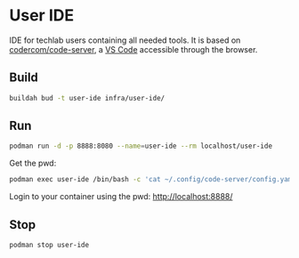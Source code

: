 # User IDE

IDE for techlab users containing all needed tools. It is based on [codercom/code-server](https://hub.docker.com/r/codercom/code-server), a [VS Code](https://github.com/Microsoft/vscode) accessible through the browser.


## Build

```bash
buildah bud -t user-ide infra/user-ide/
```


## Run

```bash
podman run -d -p 8888:8080 --name=user-ide --rm localhost/user-ide
```

Get the pwd:

```bash
podman exec user-ide /bin/bash -c 'cat ~/.config/code-server/config.yaml'
```

Login to your container using the pwd: <http://localhost:8888/>


## Stop

```bash
podman stop user-ide
```
